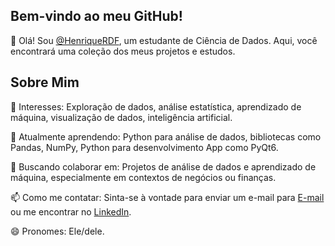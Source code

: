 ## Bem-vindo ao meu GitHub!

👋 Olá! Sou [@HenriqueRDF](https://github.com/HenriqueRDF), um estudante de Ciência de Dados. Aqui, você encontrará uma coleção dos meus projetos e estudos.

## Sobre Mim

👀 Interesses:  Exploração de dados, análise estatística, aprendizado de máquina, visualização de dados, inteligência artificial.

🌱 Atualmente aprendendo: Python para análise de dados, bibliotecas como Pandas, NumPy, Python para desenvolvimento App como PyQt6.

💞️ Buscando colaborar em: Projetos de análise de dados e aprendizado de máquina, especialmente em contextos de negócios ou finanças.

📫 Como me contatar: Sinta-se à vontade para enviar um e-mail para [E-mail](mailto:profissionalhenriquefreitas@gmail.com)
 ou me encontrar no [LinkedIn](https://www.linkedin.com/in/henrique-freitas-cd/).

😄 Pronomes: Ele/dele.

